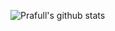 ![Prafull's github stats](https://github-readme-stats.vercel.app/api?username=anuraghazra&count_private=true&theme=radical&show_icons=true)
